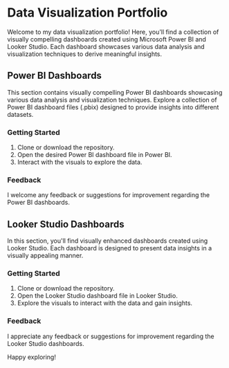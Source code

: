 # Data Visualization Portfolio

Welcome to my data visualization portfolio! Here, you'll find a collection of visually compelling dashboards created using Microsoft Power BI and Looker Studio. Each dashboard showcases various data analysis and visualization techniques to derive meaningful insights.

## Power BI Dashboards

This section contains visually compelling Power BI dashboards showcasing various data analysis and visualization techniques. Explore a collection of Power BI dashboard files (.pbix) designed to provide insights into different datasets.

### Getting Started

1. Clone or download the repository.
2. Open the desired Power BI dashboard file in Power BI.
3. Interact with the visuals to explore the data.

### Feedback

I welcome any feedback or suggestions for improvement regarding the Power BI dashboards.

## Looker Studio Dashboards

In this section, you'll find visually enhanced dashboards created using Looker Studio. Each dashboard is designed to present data insights in a visually appealing manner.

### Getting Started

1. Clone or download the repository.
2. Open the Looker Studio dashboard file in Looker Studio.
3. Explore the visuals to interact with the data and gain insights.

### Feedback

I appreciate any feedback or suggestions for improvement regarding the Looker Studio dashboards.

Happy exploring!
